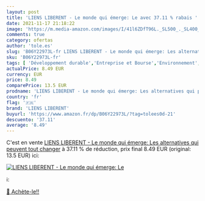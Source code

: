 ```yaml
---
layout: post
title: 'LIENS LIBERENT - Le monde qui émerge: Le avec 37.11 % rabais '
date: 2021-11-17 21:18:22
image: 'https://m.media-amazon.com/images/I/41l6ZDfT96L._SL500_._SL400_.jpg'
comments: true
category: ofertas
author: 'tole.es'
slug: 'B06Y22973L-fr LIENS LIBERENT - Le monde qui émerge: Les alternatives qui...'
sku: 'B06Y22973L-fr'
tags: [ 'Développement durable','Entreprise et Bourse','Environnement','Histoire de la pensée économique','Livres','Sciences de la terre, eau et environnement','Sciences, Techniques et Médecine','liens liberent','Économie', ]
actualPrice: 8.49 EUR
currency: EUR
price: 8.49
comparePrice: 13.5 EUR
prodname: 'LIENS LIBERENT - Le monde qui émerge: Les alternatives qui peuvent tout changer'
country: 'fr'
flag: '🇫🇷'
brand: 'LIENS LIBERENT'
buyurl: 'https://www.amazon.fr/dp/B06Y22973L/?tag=tolees0d-21'
descuento: '37.11'
average: '8.49'
---
```


C'est en vente [LIENS LIBERENT - Le monde qui émerge: Les alternatives qui peuvent tout changer](https://www.amazon.fr/dp/B06Y22973L/?tag=tolees0d-21)  à  37.11 % de réduction, prix final  8.49 EUR (original: 13.5 EUR) ici:

[![LIENS LIBERENT - Le monde qui émerge: Le](https://m.media-amazon.com/images/I/41l6ZDfT96L._SL500_._SL400_.jpg)](https://www.amazon.fr/dp/B06Y22973L/?tag=tolees0d-21)

ℹ️:


[🛒 Achète-le!!](https://www.amazon.fr/dp/B06Y22973L/?tag=tolees0d-21)
